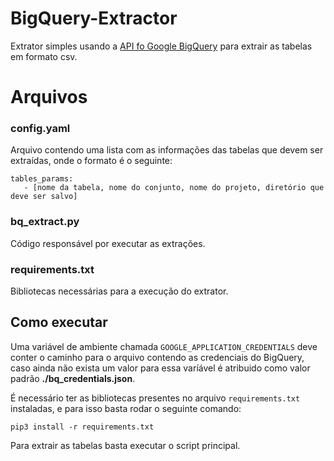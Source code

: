 # BigQuery-Extractor

Extrator simples usando a [API fo Google BigQuery](https://cloud.google.com/bigquery/docs/reference/libraries#client-libraries-usage-python) para extrair as tabelas em formato csv.

# Arquivos

### config.yaml
Arquivo contendo uma lista com as informações das tabelas que devem ser extraídas, onde o formato é o seguinte:

```
tables_params:
   - [nome da tabela, nome do conjunto, nome do projeto, diretório que deve ser salvo]
```
### bq_extract.py
Código responsável por executar as extrações.

### requirements.txt
Bibliotecas necessárias para a execução do extrator.

## Como executar
Uma variável de ambiente chamada `GOOGLE_APPLICATION_CREDENTIALS` deve conter o caminho para o arquivo contendo as credenciais do BigQuery, caso ainda não exista um valor para essa varíável é atribuido como valor padrão **./bq_credentials.json**.

É necessário ter as bibliotecas presentes no arquivo `requirements.txt` instaladas, e para isso basta rodar o seguinte comando:
```
pip3 install -r requirements.txt
```

Para extrair as tabelas basta executar o script principal.
